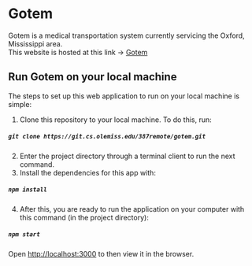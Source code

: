 <!-- # Getting Started with Create React App -->
# Gotem
Gotem is a medical transportation system currently servicing the Oxford, Mississippi area. <br/>
This website is hosted at this link → [Gotem](https://project-4cb84.web.app/)

## Run Gotem on your local machine
The steps to set up this web application to run on your local machine is simple:
1. Clone this repository to your local machine. To do this, run:<br/>
##### `git clone https://git.cs.olemiss.edu/387remote/gotem.git`
2. Enter the project directory through a terminal client to run the next command.
3. Install the dependencies for this app with:
##### `npm install`

4. After this, you are ready to run the application on your computer with this command (in the project directory):
##### `npm start`  <br/>
Open [http://localhost:3000](http://localhost:3000) to then view it in the browser.
